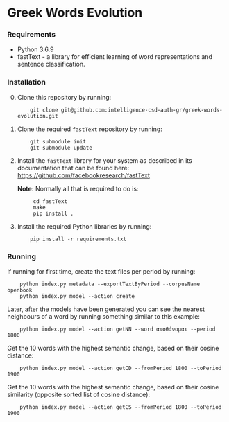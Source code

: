 # Greek Words Evolution

### Requirements
* Python 3.6.9
* fastText - a library for efficient learning of word representations and sentence classification.

### Installation
0. Clone this repository by running:

    ```
        git clone git@github.com:intelligence-csd-auth-gr/greek-words-evolution.git
    ```
0. Clone the required `fastText` repository by running:

    ```
        git submodule init
        git submodule update
    ```
0. Install the `fastText` library for your system as described in its documentation that can be found here: https://github.com/facebookresearch/fastText

    **Note:** Normally all that is required to do is:
    
            cd fastText
            make
            pip install .
            
0. Install the required Python libraries by running:

    ```
        pip install -r requirements.txt
    ```

### Running
If running for first time, create the text files per period by running:
    
        python index.py metadata --exportTextByPeriod --corpusName openbook
        python index.py model --action create

Later, after the models have been generated you can see the nearest neighbours of a word by running something similar to this example:
    
        python index.py model --action getNN --word αισθάνομαι --period 1800

Get the 10 words with the highest semantic change, based on their cosine distance:
        
        python index.py model --action getCD --fromPeriod 1800 --toPeriod 1900
                
Get the 10 words with the highest semantic change, based on their cosine similarity (opposite sorted list of cosine distance):
        
        python index.py model --action getCS --fromPeriod 1800 --toPeriod 1900
